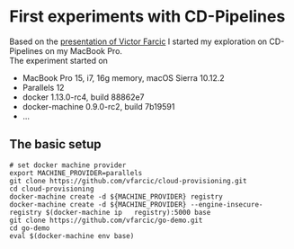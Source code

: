 # First experiments with CD-Pipelines  

Based on the [presentation of Victor Farcic][vfarcic-presentation] I started my exploration
on CD-Pipelines on my MacBook Pro.  
The experiment started on  

* MacBook Pro 15, i7, 16g memory, macOS Sierra 10.12.2  
* Parallels 12  
* docker 1.13.0-rc4, build 88862e7  
* docker-machine 0.9.0-rc2, build 7b19591  
* ...

## The basic setup  

	# set docker machine provider
	export MACHINE_PROVIDER=parallels
	git clone https://github.com/vfarcic/cloud-provisioning.git
	cd cloud-provisioning
	docker-machine create -d ${MACHINE_PROVIDER} registry
	docker-machine create -d ${MACHINE_PROVIDER} --engine-insecure-registry $(docker-machine ip   registry):5000 base
	git clone https://github.com/vfarcic/go-demo.git
	cd go-demo
	eval $(docker-machine env base)
	

[vfarcic-presentation]: http://vfarcic.github.io/jenkins-swarm/workshop.html  
